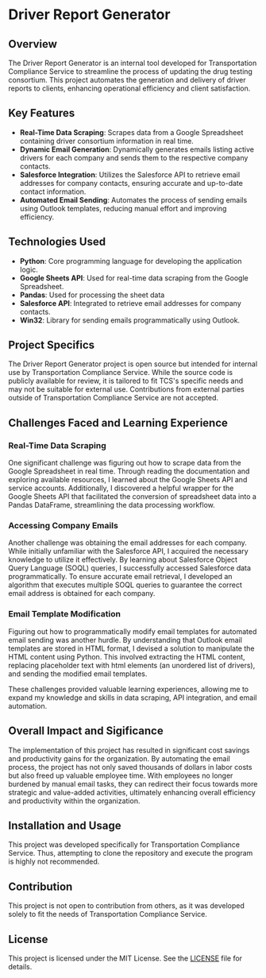 # Driver Report Generator

## Overview
The Driver Report Generator is an internal tool developed for Transportation Compliance Service to streamline the process of updating the drug testing consortium. This project automates the generation and delivery of driver reports to clients, enhancing operational efficiency and client satisfaction.

## Key Features
- **Real-Time Data Scraping**: Scrapes data from a Google Spreadsheet containing driver consortium information in real time.
- **Dynamic Email Generation**: Dynamically generates emails listing active drivers for each company and sends them to the respective company contacts.
- **Salesforce Integration**: Utilizes the Salesforce API to retrieve email addresses for company contacts, ensuring accurate and up-to-date contact information.
- **Automated Email Sending**: Automates the process of sending emails using Outlook templates, reducing manual effort and improving efficiency.

## Technologies Used
- **Python**: Core programming language for developing the application logic.
- **Google Sheets API**: Used for real-time data scraping from the Google Spreadsheet.
- **Pandas**: Used for processing the sheet data
- **Salesforce API**: Integrated to retrieve email addresses for company contacts.
- **Win32**: Library for sending emails programmatically using Outlook.

## Project Specifics
The Driver Report Generator project is open source but intended for internal use by Transportation Compliance Service. While the source code is publicly available for review, it is tailored to fit TCS's specific needs and may not be suitable for external use. Contributions from external parties outside of Transportation Compliance Service are not accepted.

## Challenges Faced and Learning Experience
### Real-Time Data Scraping
One significant challenge was figuring out how to scrape data from the Google Spreadsheet in real time. Through reading the documentation and exploring available resources, I learned about the Google Sheets API and service accounts. Additionally, I discovered a helpful wrapper for the Google Sheets API that facilitated the conversion of spreadsheet data into a Pandas DataFrame, streamlining the data processing workflow.

### Accessing Company Emails
Another challenge was obtaining the email addresses for each company. While initially unfamiliar with the Salesforce API, I acquired the necessary knowledge to utilize it effectively. By learning about Salesforce Object Query Language (SOQL) queries, I successfully accessed Salesforce data programmatically. To ensure accurate email retrieval, I developed an algorithm that executes multiple SOQL queries to guarantee the correct email address is obtained for each company.

### Email Template Modification
Figuring out how to programmatically modify email templates for automated email sending was another hurdle. By understanding that Outlook email templates are stored in HTML format, I devised a solution to manipulate the HTML content using Python. This involved extracting the HTML content, replacing placeholder text with html elements (an unordered list of drivers), and sending the modified email templates.

These challenges provided valuable learning experiences, allowing me to expand my knowledge and skills in data scraping, API integration, and email automation.

## Overall Impact and Sigificance
The implementation of this project has resulted in significant cost savings and productivity gains for the organization. By automating the email process, the project has not only saved thousands of dollars in labor costs but also freed up valuable employee time. With employees no longer burdened by manual email tasks, they can redirect their focus towards more strategic and value-added activities, ultimately enhancing overall efficiency and productivity within the organization.

## Installation and Usage
This project was developed specifically for Transportation Compliance Service. Thus, attempting to clone the repository and execute the program is highly not recommended.

## Contribution
This project is not open to contribution from others, as it was developed solely to fit the needs of Transportation Compliance Service.

## License
This project is licensed under the MIT License. See the [LICENSE](LICENSE) file for details.
